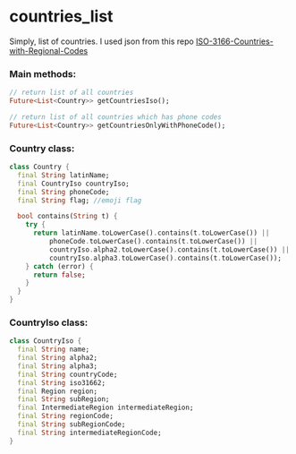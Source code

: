 # countries_list

Simply, list of countries. I used json from this repo [ISO-3166-Countries-with-Regional-Codes](https://github.com/lukes/ISO-3166-Countries-with-Regional-Codes)

### **Main methods:**
```dart
// return list of all countries
Future<List<Country>> getCountriesIso();
```

```dart
// return list of all countries which has phone codes
Future<List<Country>> getCountriesOnlyWithPhoneCode();
```

### **Country class:**
```dart
class Country {
  final String latinName;
  final CountryIso countryIso;
  final String phoneCode;
  final String flag; //emoji flag

  bool contains(String t) {
    try {
      return latinName.toLowerCase().contains(t.toLowerCase()) ||
          phoneCode.toLowerCase().contains(t.toLowerCase()) ||
          countryIso.alpha2.toLowerCase().contains(t.toLowerCase()) ||
          countryIso.alpha3.toLowerCase().contains(t.toLowerCase());
    } catch (error) {
      return false;
    }
  }
}
```

### **CountryIso class:**
```dart
class CountryIso {
  final String name;
  final String alpha2;
  final String alpha3;
  final String countryCode;
  final String iso31662;
  final Region region;
  final String subRegion;
  final IntermediateRegion intermediateRegion;
  final String regionCode;
  final String subRegionCode;
  final String intermediateRegionCode;
}
```
